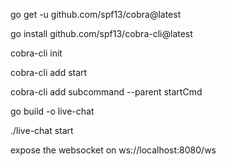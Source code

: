go get -u github.com/spf13/cobra@latest

go install github.com/spf13/cobra-cli@latest

cobra-cli init

cobra-cli add start

cobra-cli add subcommand --parent startCmd

go build -o live-chat

./live-chat start

expose the websocket on ws://localhost:8080/ws












